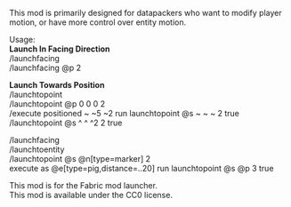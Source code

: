 This mod is primarily designed for datapackers who want to modify player motion, or have more control over entity motion.
  
Usage:  
**Launch In Facing  Direction**  
/launchfacing <target> <strength> <overwrite>  
/launchfacing @p 2  

**Launch Towards Position**  
/launchtopoint <target> <destination> <strength> <overwrite>  
/launchtopoint @p 0 0 0 2  
/execute positioned ~ ~5 ~2 run launchtopoint @s ~ ~ ~ 2 true  
/launchtopoint @s ^ ^ ^2 2 true  

/launchfacing <target> <strength> <overwrite>    
/launchtoentity <target> <destination> <strength> <overwrite>  
/launchtopoint @s @n[type=marker] 2  
execute as @e[type=pig,distance=..20] run launchtopoint @s @p 3 true  
  
This mod is for the Fabric mod launcher.  
This mod is available under the CC0 license.
